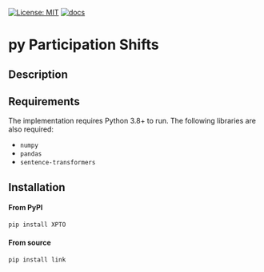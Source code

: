 [![License: MIT](https://img.shields.io/badge/License-MIT-green.svg)](https://github.com/bdfsaraiva/py-Participation-Shifts/blob/main/LICENSE)
[![docs](https://img.shields.io/badge/docs-Passing-green.svg)](https://bdfsaraiva.github.io/py-Participation-Shifts/)

# py Participation Shifts

## Description

## Requirements
The implementation requires Python 3.8+ to run. The following libraries are also required:
- `numpy`
- `pandas`
- `sentence-transformers`

## Installation

#### From PyPI
```bash
pip install XPTO
```
#### From source
```
pip install link
```

